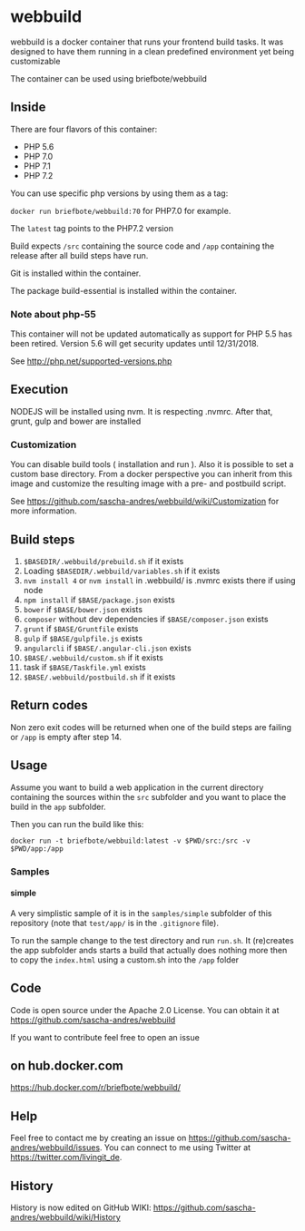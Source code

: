 # webbuild #

webbuild is a docker container that runs your frontend build tasks. It
was designed to have them running in a clean predefined environment yet
being customizable

The container can be used using briefbote/webbuild

## Inside ##

There are four flavors of this container:

* PHP 5.6
* PHP 7.0
* PHP 7.1
* PHP 7.2

You can use specific php versions by using them as a tag:

`docker run briefbote/webbuild:70` for PHP7.0 for example.

The `latest` tag points to the PHP7.2 version

Build expects `/src` containing the source code and `/app` containing the release after all build steps have run.

Git is installed within the container.

The package build-essential is installed within the container.

### Note about php-55

This container will not be updated automatically as support for PHP 5.5 has been retired. Version 5.6 will get security updates until 12/31/2018.

See http://php.net/supported-versions.php

## Execution ##

NODEJS will be installed using nvm. It is respecting .nvmrc. After that, grunt, gulp and bower are installed

### Customization

You can disable build tools ( installation and run ). Also it is possible to set a custom base directory. From a docker perspective you can inherit from this image and customize the resulting image with a pre- and postbuild script.

See https://github.com/sascha-andres/webbuild/wiki/Customization for more information. 

## Build steps ##

1. `$BASEDIR/.webbuild/prebuild.sh` if it exists
2. Loading `$BASEDIR/.webbuild/variables.sh` if it exists
3. `nvm install 4` or `nvm install` in .webbuild/ is .nvmrc exists there if using node
4. `npm install` if `$BASE/package.json` exists
5. `bower` if `$BASE/bower.json` exists
6. `composer` without dev dependencies if `$BASE/composer.json` exists
7. `grunt` if `$BASE/Gruntfile` exists
8. `gulp` if `$BASE/gulpfile.js` exists
9. `angularcli` if `$BASE/.angular-cli.json` exists
10. `$BASE/.webbuild/custom.sh` if it exists
11. task if `$BASE/Taskfile.yml` exists
12. `$BASE/.webbuild/postbuild.sh` if it exists

## Return codes ##

Non zero exit codes will be returned when one of the build steps are failing or `/app` is empty after step 14.

## Usage ##

Assume you want to build a web application in the current directory containing the sources within the `src` subfolder
and you want to place the build in the `app` subfolder.

Then you can run the build like this:

    docker run -t briefbote/webbuild:latest -v $PWD/src:/src -v $PWD/app:/app

### Samples

#### simple

A very simplistic sample of it is in the `samples/simple` subfolder of this repository (note that `test/app/` is in the `.gitignore` file).

To run the sample change to the test directory and run `run.sh`. It (re)creates the app subfolder ands starts a build
that actually does nothing more then to copy the `index.html` using a custom.sh into the `/app` folder

## Code ##

Code is open source under the Apache 2.0 License. You can obtain it at https://github.com/sascha-andres/webbuild

If you want to contribute feel free to open an issue

## on hub.docker.com ##

https://hub.docker.com/r/briefbote/webbuild/

## Help

Feel free to contact me by creating an issue on https://github.com/sascha-andres/webbuild/issues.
You can connect to me using Twitter at https://twitter.com/livingit_de.

## History ##

History is now edited on GitHub WIKI: https://github.com/sascha-andres/webbuild/wiki/History
